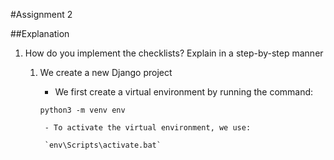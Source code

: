 #Assignment 2

##Explanation

1. How do you implement the checklists? Explain in a step-by-step manner
	1. We create a new Django project
 		- We first create a virtual environment by running the command:

   		`python3 -m venv env`
 
     		- To activate the virtual environment, we use:
    
     		`env\Scripts\activate.bat`
